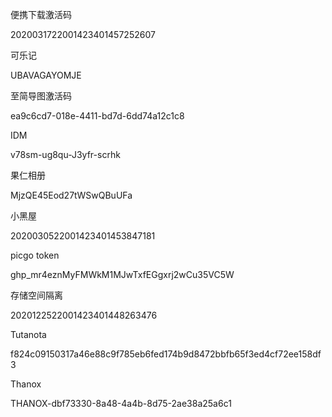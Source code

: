 便携下载激活码

2020031722001423401457252607


可乐记

UBAVAGAYOMJE


至简导图激活码

ea9c6cd7-018e-4411-bd7d-6dd74a12c1c8

  
IDM

v78sm-ug8qu-J3yfr-scrhk


果仁相册

MjzQE45Eod27tWSwQBuUFa


小黑屋

2020030522001423401453847181


picgo token

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


存储空间隔离

2020122522001423401448263476


Tutanota

f824c09150317a46e88c9f785eb6fed174b9d8472bbfb65f3ed4cf72ee158df3


Thanox

THANOX-dbf73330-8a48-4a4b-8d75-2ae38a25a6c1